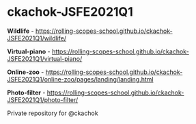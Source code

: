 # ckachok-JSFE2021Q1

**Wildlife** - https://rolling-scopes-school.github.io/ckachok-JSFE2021Q1/wildlife/

**Virtual-piano** - https://rolling-scopes-school.github.io/ckachok-JSFE2021Q1/virtual-piano/

**Online-zoo** - https://rolling-scopes-school.github.io/ckachok-JSFE2021Q1/online-zoo/pages/landing/landing.html

**Photo-filter** - https://rolling-scopes-school.github.io/ckachok-JSFE2021Q1/photo-filter/

Private repository for @ckachok
